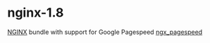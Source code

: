 # nginx-1.8

[NGINX](http://nginx.org/) bundle with support for Google Pagespeed [ngx_pagespeed](https://github.com/pagespeed/ngx_pagespeed)
